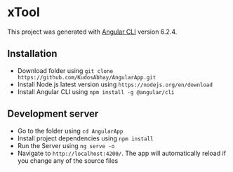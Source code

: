 # xTool

This project was generated with [Angular CLI](https://github.com/angular/angular-cli) version 6.2.4.

## Installation

- Download folder using `git clone https://github.com/KudosAbhay/AngularApp.git`
- Install Node.js latest version using `https://nodejs.org/en/download`
- Install Angular CLI using `npm install -g @angular/cli`

## Development server

- Go to the folder using `cd AngularApp`
- Install project dependencies using `npm install`
- Run the Server using `ng serve -o`
- Navigate to `http://localhost:4200/`. The app will automatically reload if you change any of the source files
